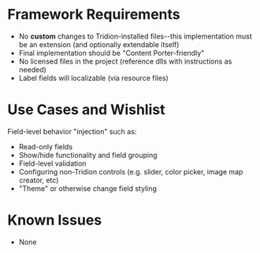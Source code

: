 # Framework Requirements #

  * No **custom** changes to Tridion-installed files--this implementation must be an extension (and optionally extendable itself)
  * Final implementation should be "Content Porter-friendly"
  * No licensed files in the project (reference dlls with instructions as needed)
  * Label fields will localizable (via resource files)

# Use Cases and Wishlist #

Field-level behavior "injection" such as:

  * Read-only fields
  * Show/hide functionality and field grouping
  * Field-level validation
  * Configuring non-Tridion controls (e.g. slider, color picker, image map creator, etc)
  * "Theme" or otherwise change field styling


# Known Issues #

  * None